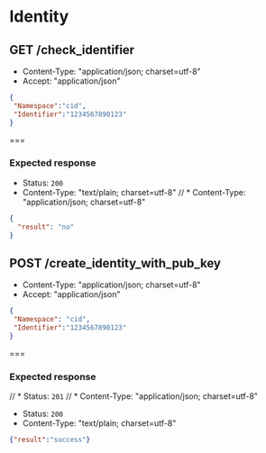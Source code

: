 # Identity
## GET /check_identifier

* Content-Type: "application/json; charset=utf-8"
* Accept: "application/json"
```json
{
 "Namespace":"cid",
 "Identifier":"1234567890123"
}
```
===
### Expected response
* Status: `200`
* Content-Type: "text/plain; charset=utf-8"
// * Content-Type: "application/json; charset=utf-8"
```json
{
  "result": "no"
}
```

## POST /create_identity_with_pub_key
* Content-Type: "application/json; charset=utf-8"
* Accept: "application/json"

```json
{
 "Namespace": "cid",
 "Identifier":"1234567890123"
}
```

===
### Expected response
// * Status: `201`
// * Content-Type: "application/json; charset=utf-8"
* Status: `200`
* Content-Type: "text/plain; charset=utf-8"

```json
{"result":"success"}
```
